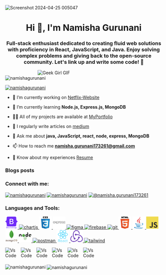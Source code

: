 ![Screenshot 2024-04-25 005047](https://github.com/namishagurunani/namishagurunani/assets/126158413/76a66fb7-0797-42ec-ba34-c6ffc30f3179)
<h1 align="center">Hi 👋, I'm Namisha Gurunani</h1>
<h3 align="center">Full-stack enthusiast dedicated to creating fluid web solutions with proficiency in React, JavaScript, and Java. Enjoy solving complex problems and giving back to the open-source community. Let's link up and write some code! 🌟</h3>

<img align="right" alt="Geek Girl GIF" width="400" src="https://media.tenor.com/QVC1Nmb9TwUAAAAj/coding.gif"/>


<p align="left"> <img src="https://komarev.com/ghpvc/?username=namishagurunani&label=Profile%20views&color=0e75b6&style=flat" alt="namishagurunani" /> </p>

<p align="left"> <a href="https://twitter.com/namishagurunani" target="blank"><img src="https://img.shields.io/twitter/follow/namishagurunani?logo=twitter&style=for-the-badge" alt="namishagurunani" /></a> </p>

- 🔭 I’m currently working on [Netflix-Website](https://main--netflix.netlify.app/)

- 🌱 I’m currently learning **Node.js, Express.js, MongoDB**
- 👨‍💻 All of my projects are available at [MyPortfolio](https://portfolio-sandy-six-55.vercel.app/)

- 📝 I regularly write articles on [medium](https://medium.com/@namisha.gurunani173261)

- 💬 Ask me about **java, JavaScript, react, node, express, MongoDB**

- 📫 How to reach me **namisha.gurunani173261@gmail.com**

- 📄 Know about my experiences [Resume](https://docs.google.com/document/d/1IBzxCRCEgma1SMaWD_er0YTSi0-JZirX/edit)

### Blogs posts
<!-- BLOG-POST-LIST:START -->
<!-- BLOG-POST-LIST:END -->

<h3 align="left">Connect with me:</h3>
<p align="left">
<a href="https://twitter.com/namishagurunani" target="blank"><img align="center" src="https://raw.githubusercontent.com/rahuldkjain/github-profile-readme-generator/master/src/images/icons/Social/twitter.svg" alt="namishagurunani" height="30" width="40" /></a>
<a href="https://linkedin.com/in/namishagurunani" target="blank"><img align="center" src="https://raw.githubusercontent.com/rahuldkjain/github-profile-readme-generator/master/src/images/icons/Social/linked-in-alt.svg" alt="namishagurunani" height="30" width="40" /></a>
<a href="https://medium.com/@namisha.gurunani173261" target="blank"><img align="center" src="https://raw.githubusercontent.com/rahuldkjain/github-profile-readme-generator/master/src/images/icons/Social/medium.svg" alt="@namisha.gurunani173261" height="30" width="40" /></a>
</p>

<h3 align="left">Languages and Tools:</h3>
<p align="left"> <a href="https://getbootstrap.com" target="_blank" rel="noreferrer"> <img src="https://raw.githubusercontent.com/devicons/devicon/master/icons/bootstrap/bootstrap-plain-wordmark.svg" alt="bootstrap" width="40" height="40"/> </a> <a href="https://www.chartjs.org" target="_blank" rel="noreferrer"> <img src="https://www.chartjs.org/media/logo-title.svg" alt="chartjs" width="40" height="40"/> </a> <a href="https://www.w3schools.com/css/" target="_blank" rel="noreferrer"> <img src="https://raw.githubusercontent.com/devicons/devicon/master/icons/css3/css3-original-wordmark.svg" alt="css3" width="40" height="40"/> </a> <a href="https://expressjs.com" target="_blank" rel="noreferrer"> <img src="https://raw.githubusercontent.com/devicons/devicon/master/icons/express/express-original-wordmark.svg" alt="express" width="40" height="40"/> </a> <a href="https://www.figma.com/" target="_blank" rel="noreferrer"> <img src="https://www.vectorlogo.zone/logos/figma/figma-icon.svg" alt="figma" width="40" height="40"/> </a> <a href="https://firebase.google.com/" target="_blank" rel="noreferrer"> <img src="https://www.vectorlogo.zone/logos/firebase/firebase-icon.svg" alt="firebase" width="40" height="40"/> </a> <a href="https://git-scm.com/" target="_blank" rel="noreferrer"> <img src="https://www.vectorlogo.zone/logos/git-scm/git-scm-icon.svg" alt="git" width="40" height="40"/> </a> <a href="https://www.w3.org/html/" target="_blank" rel="noreferrer"> <img src="https://raw.githubusercontent.com/devicons/devicon/master/icons/html5/html5-original-wordmark.svg" alt="html5" width="40" height="40"/> </a> <a href="https://www.java.com" target="_blank" rel="noreferrer"> <img src="https://raw.githubusercontent.com/devicons/devicon/master/icons/java/java-original.svg" alt="java" width="40" height="40"/> </a> <a href="https://developer.mozilla.org/en-US/docs/Web/JavaScript" target="_blank" rel="noreferrer"> <img src="https://raw.githubusercontent.com/devicons/devicon/master/icons/javascript/javascript-original.svg" alt="javascript" width="40" height="40"/> </a> <a href="https://www.mongodb.com/" target="_blank" rel="noreferrer"> <img src="https://raw.githubusercontent.com/devicons/devicon/master/icons/mongodb/mongodb-original-wordmark.svg" alt="mongodb" width="40" height="40"/> </a> <a href="https://nodejs.org" target="_blank" rel="noreferrer"> <img src="https://raw.githubusercontent.com/devicons/devicon/master/icons/nodejs/nodejs-original-wordmark.svg" alt="nodejs" width="40" height="40"/> </a> <a href="https://postman.com" target="_blank" rel="noreferrer"> <img src="https://www.vectorlogo.zone/logos/getpostman/getpostman-icon.svg" alt="postman" width="40" height="40"/> </a> <a href="https://reactjs.org/" target="_blank" rel="noreferrer"> <img src="https://raw.githubusercontent.com/devicons/devicon/master/icons/react/react-original-wordmark.svg" alt="react" width="40" height="40"/> </a> <a href="https://redux.js.org" target="_blank" rel="noreferrer"> <img src="https://raw.githubusercontent.com/devicons/devicon/master/icons/redux/redux-original.svg" alt="redux" width="40" height="40"/> </a> <a href="https://tailwindcss.com/" target="_blank" rel="noreferrer"> <img src="https://www.vectorlogo.zone/logos/tailwindcss/tailwindcss-icon.svg" alt="tailwind" width="40" height="40"/> </a> </p>
<div style="display: flex; align-items: center; gap: 10px;">
    <img src="https://w7.pngwing.com/pngs/362/1/png-transparent-microsoft-visual-studio-code-alt-macos-bigsur-icon-thumbnail.png" alt="VsCode" width="40" height="40" />
    <img src="https://encrypted-tbn0.gstatic.com/images?q=tbn:ANd9GcSRtrG3PLv_HMpjhg1Ud-0vbXSjjbZbaR2KJQ&usqp=CAU" alt="VsCode" width="40" height="40" />
    <img src="https://encrypted-tbn0.gstatic.com/images?q=tbn:ANd9GcSvLyItQsYg8ynSftXGmXfrbLK-XUop4JrN1g&usqp=CAU" alt="VsCode" width="40" height="40" />
  <img src="https://encrypted-tbn0.gstatic.com/images?q=tbn:ANd9GcQtXoMe5_dYUrkV6NfqUrzH7YHuwEqXNbsy0g&usqp=CAU" alt="VsCode" width="40" height="40" />
  <img src="https://encrypted-tbn0.gstatic.com/images?q=tbn:ANd9GcRcMoldSQqD6pVoJWCYEuJYKP3boX3Rl8GBwg&usqp=CAU" alt="VsCode" width="40" height="40" />
  <img src="https://encrypted-tbn0.gstatic.com/images?q=tbn:ANd9GcRQyz3gZd7rCwxIcKd156heefXqSQleWViH4g&usqp=CAU" alt="VsCode" width="40" height="40" />
</div>


<p><img align="left" src="https://github-readme-stats.vercel.app/api/top-langs?username=namishagurunani&show_icons=true&locale=en&layout=compact" alt="namishagurunani" /></p>

<p>&nbsp;<img align="center" src="https://github-readme-stats.vercel.app/api?username=namishagurunani&show_icons=true&locale=en" alt="namishagurunani" /></p>


